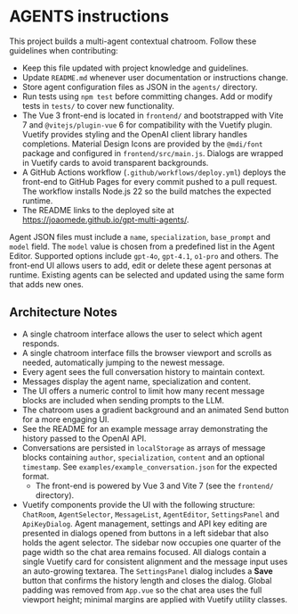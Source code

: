 # AGENTS instructions

This project builds a multi-agent contextual chatroom. Follow these guidelines when contributing:

- Keep this file updated with project knowledge and guidelines.
- Update `README.md` whenever user documentation or instructions change.
- Store agent configuration files as JSON in the `agents/` directory.
- Run tests using `npm test` before committing changes. Add or modify tests in `tests/` to cover new functionality.
- The Vue 3 front-end is located in `frontend/` and bootstrapped with Vite 7 and `@vitejs/plugin-vue` 6 for compatibility with the Vuetify plugin. Vuetify provides styling and the OpenAI client library handles completions. Material Design Icons are provided by the `@mdi/font` package and configured in `frontend/src/main.js`. Dialogs are wrapped in Vuetify cards to avoid transparent backgrounds.
- A GitHub Actions workflow (`.github/workflows/deploy.yml`) deploys the front-end to GitHub Pages for every commit pushed to a pull request.
  The workflow installs Node.js 22 so the build matches the expected runtime.
- The README links to the deployed site at <https://joaomede.github.io/gpt-multi-agents/>.

Agent JSON files must include a `name`, `specialization`, `base_prompt` and `model` field. The `model` value is chosen from a predefined list in the Agent Editor. Supported options include `gpt-4o`, `gpt-4.1`, `o1-pro` and others. The front-end UI allows users to add, edit or delete these agent personas at runtime. Existing agents can be selected and updated using the same form that adds new ones.

## Architecture Notes

- A single chatroom interface allows the user to select which agent responds.
- A single chatroom interface fills the browser viewport and scrolls as needed,
  automatically jumping to the newest message.
- Every agent sees the full conversation history to maintain context.
- Messages display the agent name, specialization and content.
- The UI offers a numeric control to limit how many recent message blocks are
  included when sending prompts to the LLM.
- The chatroom uses a gradient background and an animated Send button for a more engaging UI.
- See the README for an example message array demonstrating the history passed
  to the OpenAI API.
- Conversations are persisted in `localStorage` as arrays of message blocks
  containing `author`, `specialization`, `content` and an optional `timestamp`.
  See `examples/example_conversation.json` for the expected format.
  - The front-end is powered by Vue 3 and Vite 7 (see the `frontend/` directory).
- Vuetify components provide the UI with the following structure: `ChatRoom`,
  `AgentSelector`, `MessageList`, `AgentEditor`, `SettingsPanel` and `ApiKeyDialog`.
  Agent management, settings and API key editing are presented in dialogs opened
  from buttons in a left sidebar that also holds the agent selector. The sidebar
  now occupies one quarter of the page width so the chat area remains focused.
  All dialogs contain a single Vuetify card for consistent alignment and the
  message input uses an auto-growing textarea.
  The `SettingsPanel` dialog includes a **Save** button that confirms the history
  length and closes the dialog.
  Global padding was removed from `App.vue` so the chat area uses the full
  viewport height; minimal margins are applied with Vuetify utility classes.

